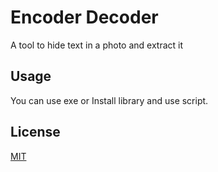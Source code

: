 # Encoder Decoder

A tool to hide text in a photo and extract it



## Usage

You can use exe or Install library and use script.



## License

[MIT](https://choosealicense.com/licenses/mit/)
